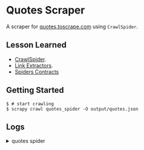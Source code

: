 # Quotes Scraper

A scraper for [quotes.toscrape.com](http://quotes.toscrape.com) using `CrawlSpider`.

## Lesson Learned

- [CrawlSpider](https://docs.scrapy.org/en/latest/topics/spiders.html#crawlspider).
- [Link Extractors](https://docs.scrapy.org/en/latest/topics/link-extractors.html#topics-link-extractors).
- [Spiders Contracts](https://docs.scrapy.org/en/latest/topics/contracts.html)

## Getting Started

``` shell
$ # start crawling
$ scrapy crawl quotes_spider -O output/quotes.json
```


## Logs

<details>
  <summary>quotes spider</summary>

```python
2021-11-11 09:07:10 [scrapy.extensions.feedexport] INFO: Stored json feed (100 items) in: output/quotes.json

2021-11-11 09:07:10 [scrapy.statscollectors] INFO: Dumping Scrapy stats:
{'downloader/request_bytes': 60056,
 'downloader/request_count': 212,
 'downloader/request_method_count/GET': 212,
 'downloader/response_bytes': 267037,
 'downloader/response_count': 212,
 'downloader/response_status_count/200': 111,
 'downloader/response_status_count/308': 100,
 'downloader/response_status_count/404': 1,
 'dupefilter/filtered': 9,
 'elapsed_time_seconds': 1.921259,
 'feedexport/success_count/FileFeedStorage': 1,
 'finish_reason': 'finished',
 'finish_time': datetime.datetime(2021, 11, 11, 2, 7, 10, 469964),
 'httpcache/hit': 212,
 'httpcompression/response_bytes': 488551,
 'httpcompression/response_count': 111,
 'item_scraped_count': 100,
 'log_count/DEBUG': 314,
 'log_count/INFO': 111,
 'memusage/max': 57786368,
 'memusage/startup': 57786368,
 'request_depth_max': 10,
 'response_received_count': 112,
 'robotstxt/request_count': 1,
 'robotstxt/response_count': 1,
 'robotstxt/response_status_count/404': 1,
 'scheduler/dequeued': 211,
 'scheduler/dequeued/memory': 211,
 'scheduler/enqueued': 211,
 'scheduler/enqueued/memory': 211,
 'start_time': datetime.datetime(2021, 11, 11, 2, 7, 8, 548705)}
```

</details>
